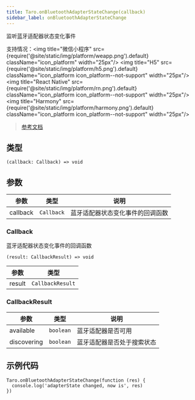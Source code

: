 ```yaml
---
title: Taro.onBluetoothAdapterStateChange(callback)
sidebar_label: onBluetoothAdapterStateChange
---
```


监听蓝牙适配器状态变化事件

支持情况：<img title="微信小程序" src={require('@site/static/img/platform/weapp.png').default} className="icon_platform" width="25px"/> <img title="H5" src={require('@site/static/img/platform/h5.png').default} className="icon_platform icon_platform--not-support" width="25px"/> <img title="React Native" src={require('@site/static/img/platform/rn.png').default} className="icon_platform icon_platform--not-support" width="25px"/> <img title="Harmony" src={require('@site/static/img/platform/harmony.png').default} className="icon_platform icon_platform--not-support" width="25px"/>

> [参考文档](https://developers.weixin.qq.com/miniprogram/dev/api/device/bluetooth/wx.onBluetoothAdapterStateChange.html)

## 类型

```tsx
(callback: Callback) => void
```

## 参数

| 参数 | 类型 | 说明 |
| --- | --- | --- |
| callback | `Callback` | 蓝牙适配器状态变化事件的回调函数 |

### Callback

蓝牙适配器状态变化事件的回调函数

```tsx
(result: CallbackResult) => void
```

| 参数 | 类型 |
| --- | --- |
| result | `CallbackResult` |

### CallbackResult

| 参数 | 类型 | 说明 |
| --- | --- | --- |
| available | `boolean` | 蓝牙适配器是否可用 |
| discovering | `boolean` | 蓝牙适配器是否处于搜索状态 |

## 示例代码

```tsx
Taro.onBluetoothAdapterStateChange(function (res) {
  console.log('adapterState changed, now is', res)
})
```
